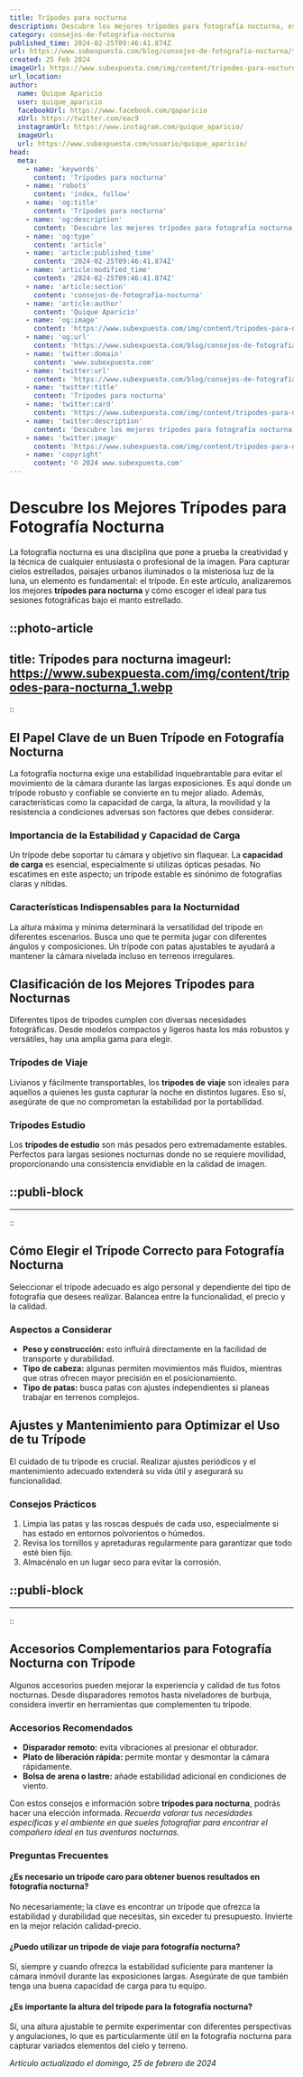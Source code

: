 ```yaml
---
title: Trípodes para nocturna
description: Descubre los mejores trípodes para fotografía nocturna, estables y duraderos. ¡Captura la magia de la noche con claridad y precisión!
category: consejos-de-fotografia-nocturna
published_time: 2024-02-25T09:46:41.874Z
url: https://www.subexpuesta.com/blog/consejos-de-fotografia-nocturna/tripodes-para-nocturna
created: 25 Feb 2024
imageUrl: https://www.subexpuesta.com/img/content/tripodes-para-nocturna_1.webp
url_location:
author:
  name: Quique Aparicio
  user: quique_aparicio
  facebookUrl: https://www.facebook.com/qaparicio
  xUrl: https://twitter.com/eac9
  instagramUrl: https://www.instagram.com/quique_aparicio/
  imageUrl: 
  url: https://www.subexpuesta.com/usuario/quique_aparicio/
head:
  meta:
    - name: 'keywords'
      content: 'Trípodes para nocturna'
    - name: 'robots'
      content: 'index, follow'
    - name: 'og:title'
      content: 'Trípodes para nocturna'
    - name: 'og:description'
      content: 'Descubre los mejores trípodes para fotografía nocturna, estables y duraderos. ¡Captura la magia de la noche con claridad y precisión!'
    - name: 'og:type'
      content: 'article'
    - name: 'article:published_time'
      content: '2024-02-25T09:46:41.874Z'
    - name: 'article:modified_time'
      content: '2024-02-25T09:46:41.874Z'
    - name: 'article:section'
      content: 'consejos-de-fotografia-nocturna'
    - name: 'article:author'
      content: 'Quique Aparicio'
    - name: 'og:image'
      content: 'https://www.subexpuesta.com/img/content/tripodes-para-nocturna_1.webp'
    - name: 'og:url'
      content: 'https://www.subexpuesta.com/blog/consejos-de-fotografia-nocturna/tripodes-para-nocturna'
    - name: 'twitter:domain'
      content: 'www.subexpuesta.com'
    - name: 'twitter:url'
      content: 'https://www.subexpuesta.com/blog/consejos-de-fotografia-nocturna/tripodes-para-nocturna'
    - name: 'twitter:title'
      content: 'Trípodes para nocturna'
    - name: 'twitter:card'
      content: 'https://www.subexpuesta.com/img/content/tripodes-para-nocturna_1.webp'
    - name: 'twitter:description'
      content: 'Descubre los mejores trípodes para fotografía nocturna, estables y duraderos. ¡Captura la magia de la noche con claridad y precisión!'
    - name: 'twitter:image'
      content: 'https://www.subexpuesta.com/img/content/tripodes-para-nocturna_1.webp'
    - name: 'copyright'
      content: '© 2024 www.subexpuesta.com'
---
```

# Descubre los Mejores Trípodes para Fotografía Nocturna

La fotografía nocturna es una disciplina que pone a prueba la creatividad y la técnica de cualquier entusiasta o profesional de la imagen. Para capturar cielos estrellados, paisajes urbanos iluminados o la misteriosa luz de la luna, un elemento es fundamental: el trípode. En este artículo, analizaremos los mejores **trípodes para nocturna** y cómo escoger el ideal para tus sesiones fotográficas bajo el manto estrellado.


::photo-article
---
title: Trípodes para nocturna
imageurl: https://www.subexpuesta.com/img/content/tripodes-para-nocturna_1.webp
---
::


## El Papel Clave de un Buen Trípode en Fotografía Nocturna

La fotografía nocturna exige una estabilidad inquebrantable para evitar el movimiento de la cámara durante las largas exposiciones. Es aquí donde un trípode robusto y confiable se convierte en tu mejor aliado. Además, características como la capacidad de carga, la altura, la movilidad y la resistencia a condiciones adversas son factores que debes considerar.

### Importancia de la Estabilidad y Capacidad de Carga

Un trípode debe soportar tu cámara y objetivo sin flaquear. La **capacidad de carga** es esencial, especialmente si utilizas ópticas pesadas. No escatimes en este aspecto; un trípode estable es sinónimo de fotografías claras y nítidas.

### Características Indispensables para la Nocturnidad

La altura máxima y mínima determinará la versatilidad del trípode en diferentes escenarios. Busca uno que te permita jugar con diferentes ángulos y composiciones. Un trípode con patas ajustables te ayudará a mantener la cámara nivelada incluso en terrenos irregulares.

## Clasificación de los Mejores Trípodes para Nocturnas

Diferentes tipos de trípodes cumplen con diversas necesidades fotográficas. Desde modelos compactos y ligeros hasta los más robustos y versátiles, hay una amplia gama para elegir.

### Trípodes de Viaje

Livianos y fácilmente transportables, los **trípodes de viaje** son ideales para aquellos a quienes les gusta capturar la noche en distintos lugares. Eso sí, asegúrate de que no comprometan la estabilidad por la portabilidad.

### Trípodes Estudio

Los **trípodes de estudio** son más pesados pero extremadamente estables. Perfectos para largas sesiones nocturnas donde no se requiere movilidad, proporcionando una consistencia envidiable en la calidad de imagen.


  ::publi-block
  ---
  ---
  ::
  
  
## Cómo Elegir el Trípode Correcto para Fotografía Nocturna

Seleccionar el trípode adecuado es algo personal y dependiente del tipo de fotografía que desees realizar. Balancea entre la funcionalidad, el precio y la calidad.

### Aspectos a Considerar

- **Peso y construcción:** esto influirá directamente en la facilidad de transporte y durabilidad.
- **Tipo de cabeza:** algunas permiten movimientos más fluidos, mientras que otras ofrecen mayor precisión en el posicionamiento.
- **Tipo de patas:** busca patas con ajustes independientes si planeas trabajar en terrenos complejos.

## Ajustes y Mantenimiento para Optimizar el Uso de tu Trípode

El cuidado de tu trípode es crucial. Realizar ajustes periódicos y el mantenimiento adecuado extenderá su vida útil y asegurará su funcionalidad.

### Consejos Prácticos

1. Limpia las patas y las roscas después de cada uso, especialmente si has estado en entornos polvorientos o húmedos.
2. Revisa los tornillos y apretaduras regularmente para garantizar que todo esté bien fijo.
3. Almacénalo en un lugar seco para evitar la corrosión.


  ::publi-block
  ---
  ---
  ::
  
  
## Accesorios Complementarios para Fotografía Nocturna con Trípode

Algunos accesorios pueden mejorar la experiencia y calidad de tus fotos nocturnas. Desde disparadores remotos hasta niveladores de burbuja, considera invertir en herramientas que complementen tu trípode.

### Accesorios Recomendados

- **Disparador remoto:** evita vibraciones al presionar el obturador.
- **Plato de liberación rápida:** permite montar y desmontar la cámara rápidamente.
- **Bolsa de arena o lastre:** añade estabilidad adicional en condiciones de viento.

Con estos consejos e información sobre **trípodes para nocturna**, podrás hacer una elección informada. *Recuerda valorar tus necesidades específicas y el ambiente en que sueles fotografiar para encontrar el compañero ideal en tus aventuras nocturnas.*

### Preguntas Frecuentes

#### ¿Es necesario un trípode caro para obtener buenos resultados en fotografía nocturna?

No necesariamente; la clave es encontrar un trípode que ofrezca la estabilidad y durabilidad que necesitas, sin exceder tu presupuesto. Invierte en la mejor relación calidad-precio.

#### ¿Puedo utilizar un trípode de viaje para fotografía nocturna?

Sí, siempre y cuando ofrezca la estabilidad suficiente para mantener la cámara inmóvil durante las exposiciones largas. Asegúrate de que también tenga una buena capacidad de carga para tu equipo.

#### ¿Es importante la altura del trípode para la fotografía nocturna?

Sí, una altura ajustable te permite experimentar con diferentes perspectivas y angulaciones, lo que es particularmente útil en la fotografía nocturna para capturar variados elementos del cielo y terreno.

_Artículo actualizado el domingo, 25 de febrero de 2024_